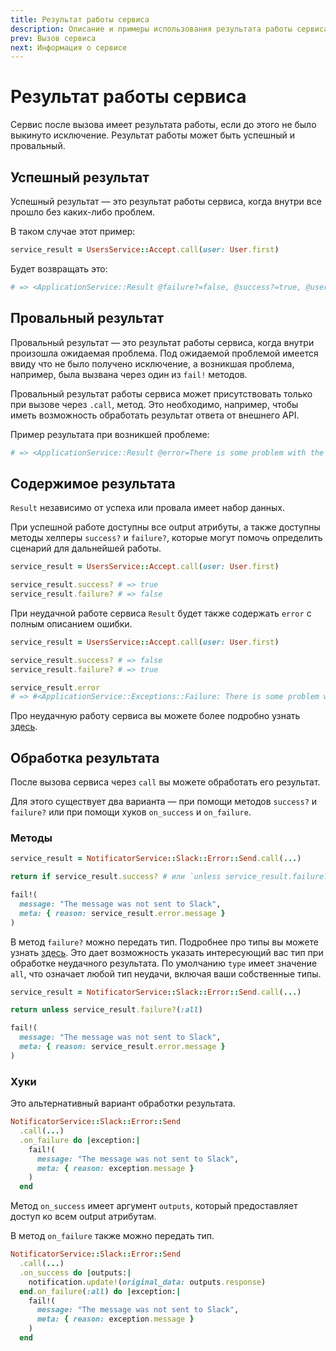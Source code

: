 ```yaml
---
title: Результат работы сервиса
description: Описание и примеры использования результата работы сервиса
prev: Вызов сервиса
next: Информация о сервисе
---
```


# Результат работы сервиса

Сервис после вызова имеет результата работы, если до этого не было выкинуто исключение.
Результат работы может быть успешный и провальный.

## Успешный результат

Успешный результат — это результат работы сервиса, когда внутри все прошло без каких-либо проблем.

В таком случае этот пример:

```ruby
service_result = UsersService::Accept.call(user: User.first)
```

Будет возвращать это:

```ruby
# => <ApplicationService::Result @failure?=false, @success?=true, @user=..., @user?=true>
```

## Провальный результат

Провальный результат — это результат работы сервиса, когда внутри произошла ожидаемая проблема.
Под ожидаемой проблемой имеется ввиду что не было получено исключение, а возникшая проблема, например, была вызвана через один из `fail!` методов.

Провальный результат работы сервиса может присутствовать только при вызове через `.call`, метод.
Это необходимо, например, чтобы иметь возможность обработать результат ответа от внешнего API.

Пример результата при возникшей проблеме:

```ruby
# => <ApplicationService::Result @error=There is some problem with the user, @failure?=true, @success?=false>
```

## Содержимое результата

`Result` независимо от успеха или провала имеет набор данных.

При успешной работе доступны все output атрибуты,
а также доступны методы хелперы `success?` и `failure?`,
которые могут помочь определить сценарий для дальнейшей работы.

```ruby
service_result = UsersService::Accept.call(user: User.first)

service_result.success? # => true
service_result.failure? # => false
```

При неудачной работе сервиса `Result` будет также содержать `error` с полным описанием ошибки.

```ruby
service_result = UsersService::Accept.call(user: User.first)

service_result.success? # => false
service_result.failure? # => true

service_result.error
# => #<ApplicationService::Exceptions::Failure: There is some problem with the user>
```

Про неудачную работу сервиса вы можете более подробно узнать [здесь](../exceptions/failure).

## Обработка результата

После вызова сервиса через `call` вы можете обработать его результат.

Для этого существует два варианта — при помощи методов `success?` и `failure?` или при помощи хуков `on_success` и `on_failure`.

### Методы

```ruby
service_result = NotificatorService::Slack::Error::Send.call(...)

return if service_result.success? # или `unless service_result.failure?`

fail!(
  message: "The message was not sent to Slack", 
  meta: { reason: service_result.error.message }
)
```

В метод `failure?` можно передать тип. Подробнее про типы вы можете узнать [здесь](../exceptions/failure#метод-fail).
Это дает возможность указать интересующий вас тип при обработке неудачного результата.
По умолчанию `type` имеет значение `all`, что означает любой тип неудачи, включая ваши собственные типы.

```ruby
service_result = NotificatorService::Slack::Error::Send.call(...)

return unless service_result.failure?(:all)

fail!(
  message: "The message was not sent to Slack", 
  meta: { reason: service_result.error.message }
)
```

### Хуки

Это альтернативный вариант обработки результата.

```ruby
NotificatorService::Slack::Error::Send
  .call(...)
  .on_failure do |exception:| 
    fail!(
      message: "The message was not sent to Slack", 
      meta: { reason: exception.message }
    )
  end
```

Метод `on_success` имеет аргумент `outputs`, который предоставляет доступ ко всем output атрибутам.

В метод `on_failure` также можно передать тип.

```ruby
NotificatorService::Slack::Error::Send
  .call(...)
  .on_success do |outputs:|
    notification.update!(original_data: outputs.response)
  end.on_failure(:all) do |exception:| 
    fail!(
      message: "The message was not sent to Slack", 
      meta: { reason: exception.message }
    )
  end
```
